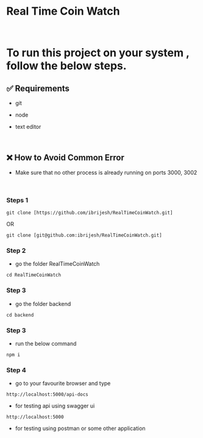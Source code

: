 # Real Time Coin Watch

<br>


# To run this project on your system , follow the below steps.

## ✅ Requirements

- git
- node
- text editor

  <br>

## ❌ How to Avoid  Common Error  
- Make sure that  no other  process is already running on ports 3000, 3002

  <br>

### Steps 1
```
git clone [https://github.com/ibrijesh/RealTimeCoinWatch.git]
```

 OR

```
git clone [git@github.com:ibrijesh/RealTimeCoinWatch.git]
```

### Step 2
- go the folder RealTimeCoinWatch
``` 
cd RealTimeCoinWatch
```

### Step 3
- go the folder backend
``` 
cd backend
```

### Step 3
- run the below command
``` 
npm i
```


### Step 4
- go to your favourite browser and  type
```
http://localhost:5000/api-docs      
```
- for testing api using swagger ui

```
http://localhost:5000      
```

- for testing using postman or some other application
<br>
<br>


